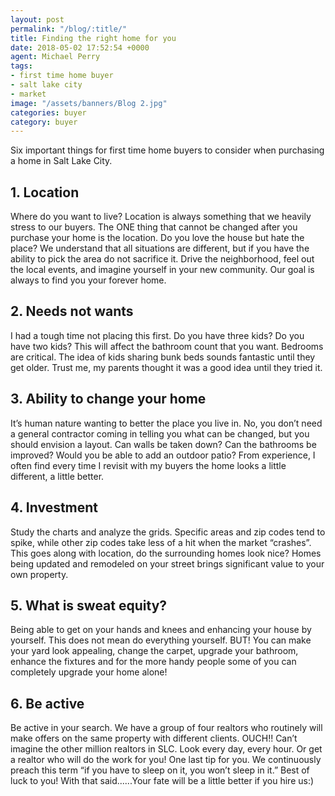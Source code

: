 ```yaml
---
layout: post
permalink: "/blog/:title/"
title: Finding the right home for you
date: 2018-05-02 17:52:54 +0000
agent: Michael Perry
tags:
- first time home buyer
- salt lake city
- market
image: "/assets/banners/Blog 2.jpg"
categories: buyer
category: buyer
---
```

Six important things for first time home buyers to consider when purchasing a home in Salt Lake City.

## 1. Location

Where do you want to live? Location is always something that we heavily stress to our buyers. The ONE thing that cannot be changed after you purchase your home is the location. Do you love the house but hate the place? We understand that all situations are different, but if you have the ability to pick the area do not sacrifice it. Drive the neighborhood, feel out the local events, and imagine yourself in your new community. Our goal is always to find you your forever home.

## 2. Needs not wants

I️ had a tough time not placing this first. Do you have three kids? Do you have two kids? This will affect the bathroom count that you want. Bedrooms are critical.  The idea of kids sharing bunk beds sounds fantastic until they get older. Trust me, my parents thought it was a good idea until they tried it.

## 3. Ability to change your home

It’s human nature wanting to better the place you live in. No, you don’t need a general contractor coming in telling you what can be changed, but you should envision a layout. Can walls be taken down? Can the bathrooms be improved? Would you be able to add an outdoor patio? From experience, I️ often find every time I️ revisit with my buyers the home looks a little different, a little better.

## 4. Investment

Study the charts and analyze the grids. Specific areas and zip codes tend to spike, while other zip codes take less of a hit when the market “crashes”. This goes along with location, do the surrounding homes look nice? Homes being updated and remodeled on your street brings significant value to your own property.

## 5. What is sweat equity?

Being able to get on your hands and knees and enhancing your house by yourself. This does not mean do everything yourself. BUT! You can make your yard look appealing, change the carpet, upgrade your bathroom, enhance the fixtures and for the more handy people some of you can completely upgrade your home alone!

## 6. Be active

Be active in your search. We have a group of four realtors who routinely will make offers on the same property with different clients. OUCH!! Can’t imagine the other million realtors in SLC. Look every day, every hour. Or get a realtor who will do the work for you! One last tip for you.  We continuously preach this term “if you have to sleep on it, you won’t sleep in it.” Best of luck to you! With that said......Your fate will be a little better if you hire us:)
